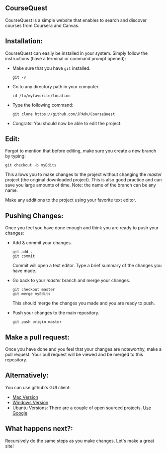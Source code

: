 CourseQuest
-----------

CourseQuest is a simple website that enables to search and discover courses from Coursera and Canvas.

Installation:
--------------

CourseQuest can easily be installed in your system. Simply follow the instructions (have
a terminal or command prompt opened):

*	Make sure that you have `git` installed.

		git -v

*	Go to any directory path in your computer.

		cd /to/myfavorite/location

*	Type the following command:

		git clone https://github.com/JPAdv/CourseQuest
		
*	Congrats! You should now be able to edit the project.

Edit:
-----

Forgot to mention that before editing, make sure you create a new branch by typing:

	git checkout -b myEdits

This allows you to make changes to the project without changing the *master* project
(the original downloaded project). This is also good practice and can save you large amounts of time.
Note: the name of the branch can be any name.
	
Make any additions to the project using your favorite text editor.

Pushing Changes:
----------------

Once you feel you have done enough and think you are ready to push your changes:

*	Add & commit your changes.

		git add	.
		git commit

	Commit will open a text editor. Type a brief summary of the changes you have made.

*	Go back to your *master* branch and merge your changes.

		git checkout master
		git merge myEdits

	This should merge the changes you made and you are ready to push.
*	Push your changes to the main repository.

		git push origin master

Make a pull request:
--------------------

Once you have done and you feel that your changes are noteworthy, make a pull request.
Your pull request will be viewed and be merged to this repository.

Alternatively:
--------------

You can use github's GUI client: 

-	[Mac Version](http://mac.github.com)
-	[Windows Version](http://windows.github.com)
-	Ubuntu Versions: There are a couple of open sourced projects. [Use Google](http://www.google.com)

What happens next?:
-------------------

Recursively do the same steps as you make changes. Let's make a great site!
